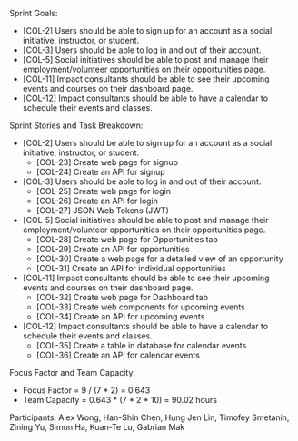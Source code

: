 Sprint Goals:
- [COL-2] Users should be able to sign up for an account as a social initiative, instructor, or student.
- [COL-3] Users should be able to log in and out of their account.
- [COL-5] Social initiatives should be able to post and manage their employment/volunteer opportunities on their opportunities page.
- [COL-11] Impact consultants should be able to see their upcoming events and courses on their dashboard page.
- [COL-12] Impact consultants should be able to have a calendar to schedule their events and classes.

Sprint Stories and Task Breakdown:
- [COL-2] Users should be able to sign up for an account as a social initiative, instructor, or student.
    - [COL-23] Create web page for signup
    - [COL-24] Create an API for signup
- [COL-3] Users should be able to log in and out of their account.
    - [COL-25] Create web page for login	
    - [COL-26] Create an API for login
    - [COL-27] JSON Web Tokens (JWT)
- [COL-5] Social initiatives should be able to post and manage their employment/volunteer opportunities on their opportunities page.
    - [COL-28] Create web page for Opportunities tab
    - [COL-29] Create an API for opportunities
    - [COL-30] Create a web page for a detailed view of an opportunity
    - [COL-31] Create an API for individual opportunities
- [COL-11] Impact consultants should be able to see their upcoming events and courses on their dashboard page.
    - [COL-32] Create web page for Dashboard tab
    - [COL-33] Create web components for upcoming events
    - [COL-34] Create an API for upcoming events
- [COL-12] Impact consultants should be able to have a calendar to schedule their events and classes.
    - [COL-35] Create a table in database for calendar events
    - [COL-36] Create an API for calendar events

Focus Factor and Team Capacity:
- Focus Factor = 9 / (7 * 2) = 0.643
- Team Capacity = 0.643 * (7 * 2 * 10) = 90.02 hours


Participants:
Alex Wong, Han-Shin Chen, Hung Jen Lin, Timofey Smetanin, Zining Yu, Simon Ha, Kuan-Te Lu, Gabrian Mak
